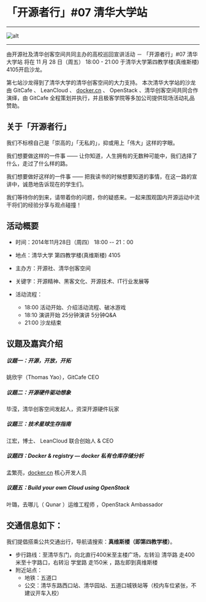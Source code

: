 # 「开源者行」#07 清华大学站

---

![alt](http://resource.docker.cn/haibao.jpg)

---

由开源社及清华创客空间共同主办的高校巡回宣讲活动 － 「开源者行」#07 清华大学站 将在 11 月 28 日（周五） 18:00 - 21:00 于清华大学第四教学楼(真维斯楼) 4105开启沙龙。

第七站沙龙得到了清华大学的清华创客空间的大力支持。 本次清华大学站的沙龙由 GitCafe 、 LeanCloud 、 [docker.cn](www.docker.cn) 、 OpenStack 、清华创客空间共同合作演绎，由 GitCafe 全程策划并执行，并且极客学院等多加公司提供现场活动礼品赞助。

## 关于「开源者行」

我们不标榜自己是「崇高的」「无私的」，抑或用上「伟大」这样的字眼。

我们想要做这样的一件事 —— 让你知道，人生拥有的无数种可能中，我们选择了什么，走过了什么样的路。

我们想要做好这样的一件事 —— 把我读书的时候想要知道的事情，在这一路的宣讲中，诚恳地告诉现在的学生们。

我们等待你的到来，请带着你的问题，你的疑惑来。一起来围观国内开源运动中流干将们的经验分享与观点碰撞！


## 活动概要

- 时间：2014年11月28日（周四） 18:00 -- 21：00
- 地点：清华大学 第四教学楼(真维斯楼) 4105
- 主办方：开源社、清华创客空间
- 关键字：开源精神、黑客文化、开源技术、IT行业发展等
- 活动流程：

	- 18:00 活动开始、介绍活动流程、破冰游戏
	- 18:10 演讲开始 25分钟演讲 5分钟Q&A
	- 21:00 沙龙结束

## 议题及嘉宾介绍

##### 议题一：开源，开放，开拓

姚欣宇（Thomas Yao），GitCafe CEO

##### 议题二：开源硬件驱动想象

毕滢，清华创客空间发起人，资深开源硬件玩家

##### 议题三：技术星球生存指南

江宏，博士、 LeanCloud 联合创始人 & CEO 

##### 议题四：Docker & registry — docker 私有仓库存储分析

孟繁亮，[docker.cn](www.docker.cn) 核心开发人员

##### 议题五：Build your own Cloud using OpenStack
 
叶璐，去哪儿（ Qunar ）运维工程师 ，OpenStack Ambassador

## 交通信息如下：

我们提倡搭乘公共交通出行，导航请搜索：**真维斯楼（即第四教学楼）**。

- 步行路线：至清华东门，向北直行400米至主楼广场，左转沿 清华路 走400米至十字路口，右转沿 学堂路 走150米 ，路左即到真维斯楼
- 附近站点：
	- 地铁：五道口
	- 公交：清华东路西口站、清华园站、五道口城铁站等（校内车位紧张，不建议开车入校）